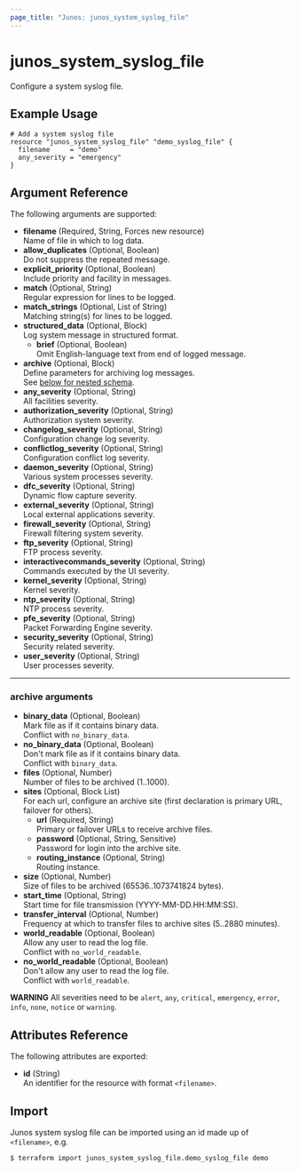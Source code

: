 ```yaml
---
page_title: "Junos: junos_system_syslog_file"
---
```


# junos_system_syslog_file

Configure a system syslog file.

## Example Usage

```hcl
# Add a system syslog file
resource "junos_system_syslog_file" "demo_syslog_file" {
  filename     = "demo"
  any_severity = "emergency"
}
```

## Argument Reference

The following arguments are supported:

- **filename** (Required, String, Forces new resource)  
  Name of file in which to log data.
- **allow_duplicates** (Optional, Boolean)  
  Do not suppress the repeated message.
- **explicit_priority** (Optional, Boolean)  
  Include priority and facility in messages.
- **match** (Optional, String)  
  Regular expression for lines to be logged.
- **match_strings** (Optional, List of String)  
  Matching string(s) for lines to be logged.
- **structured_data** (Optional, Block)  
  Log system message in structured format.
  - **brief** (Optional, Boolean)  
    Omit English-language text from end of logged message.
- **archive** (Optional, Block)  
  Define parameters for archiving log messages.  
  See [below for nested schema](#archive-arguments).
- **any_severity** (Optional, String)  
  All facilities severity.
- **authorization_severity** (Optional, String)  
  Authorization system severity.
- **changelog_severity** (Optional, String)  
  Configuration change log severity.
- **conflictlog_severity** (Optional, String)  
  Configuration conflict log severity.
- **daemon_severity** (Optional, String)  
  Various system processes severity.
- **dfc_severity** (Optional, String)  
  Dynamic flow capture severity.
- **external_severity** (Optional, String)  
  Local external applications severity.
- **firewall_severity** (Optional, String)  
  Firewall filtering system severity.
- **ftp_severity** (Optional, String)  
  FTP process severity.
- **interactivecommands_severity** (Optional, String)  
  Commands executed by the UI severity.
- **kernel_severity** (Optional, String)  
  Kernel severity.
- **ntp_severity** (Optional, String)  
  NTP process severity.
- **pfe_severity** (Optional, String)  
  Packet Forwarding Engine severity.
- **security_severity** (Optional, String)  
  Security related severity.
- **user_severity** (Optional, String)  
  User processes severity.

---

### archive arguments

- **binary_data** (Optional, Boolean)  
  Mark file as if it contains binary data.  
  Conflict with `no_binary_data`.
- **no_binary_data** (Optional, Boolean)  
  Don't mark file as if it contains binary data.  
  Conflict with `binary_data`.
- **files** (Optional, Number)  
  Number of files to be archived (1..1000).
- **sites** (Optional, Block List)  
  For each url, configure an archive site (first declaration is primary URL, failover for others).
  - **url** (Required, String)  
    Primary or failover URLs to receive archive files.
  - **password** (Optional, String, Sensitive)  
    Password for login into the archive site.
  - **routing_instance** (Optional, String)  
    Routing instance.
- **size** (Optional, Number)  
  Size of files to be archived (65536..1073741824 bytes).
- **start_time** (Optional, String)  
  Start time for file transmission (YYYY-MM-DD.HH:MM:SS).
- **transfer_interval** (Optional, Number)  
  Frequency at which to transfer files to archive sites (5..2880 minutes).
- **world_readable** (Optional, Boolean)  
  Allow any user to read the log file.  
  Conflict with `no_world_readable`.
- **no_world_readable** (Optional, Boolean)  
  Don't allow any user to read the log file.  
  Conflict with `world_readable`.

**WARNING** All severities need to be
`alert`, `any`, `critical`, `emergency`, `error`, `info`, `none`, `notice` or `warning`.

## Attributes Reference

The following attributes are exported:

- **id** (String)  
  An identifier for the resource with format `<filename>`.

## Import

Junos system syslog file can be imported using an id made up of `<filename>`, e.g.

```shell
$ terraform import junos_system_syslog_file.demo_syslog_file demo
```
